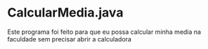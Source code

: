 # CalcularMedia.java
Este programa foi feito para que eu possa calcular minha media na faculdade sem precisar abrir a calculadora
